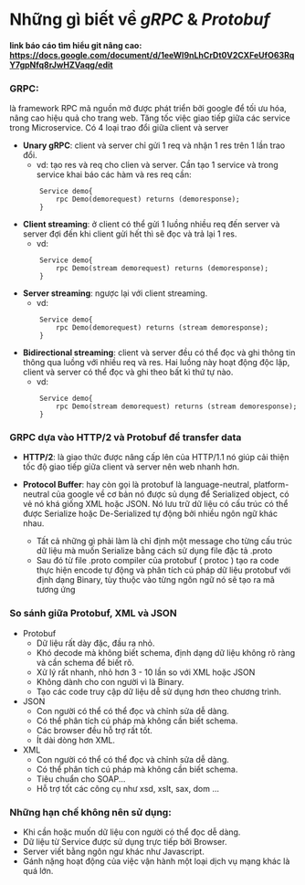 # Những gì biết về _gRPC_ & _Protobuf_
#### link báo cáo tìm hiểu git nâng cao: https://docs.google.com/document/d/1eeWI9nLhCrDt0V2CXFeUfO63RqY7gpNfq8rJwHZVaqg/edit
### GRPC:
là framework RPC mã nguồn mở được phát triển bởi google để tối ưu hóa, nâng cao hiệu quả cho trang web. Tăng tốc việc giao tiếp giữa các service trong Microservice.
Có 4 loại trao đổi giữa client và server
- **Unary gRPC**: client và server chỉ gửi 1 req và nhận 1 res trên 1 lần trao đổi.
	- vd: tạo res và req cho clien và server. Cần tạo 1 service và trong service khai báo các hàm và res req cần:
	```
		Service demo{
			rpc Demo(demorequest) returns (demoresponse);
		}

- **Client streaming**: ở client có thể gửi 1 luồng nhiều req đến server và server đợi đến khi client gửi hết thì sẽ đọc và trả lại 1 res.
	- vd:
	```
		Service demo{
			rpc Demo(stream demorequest) returns (demoresponse);
		}
- **Server streaming**: ngược lại với client streaming.
	- vd: 
	```
		Service demo{
			rpc Demo(demorequest) returns (stream demoresponse);
		}
- **Bidirectional streaming**: client và server đều có thể đọc và ghi thông tin thông qua luồng với nhiều req và res. Hai luồng này hoạt động độc lập, client và server có thể đọc và ghi theo bất kì thứ tự nào.
	-  vd: 
	```
		Service demo{
			rpc Demo(stream demorequest) returns (stream demoresponse);
		}
### GRPC dựa vào HTTP/2 và Protobuf để transfer data

- **HTTP/2**: là giao thức được nâng cấp lên của HTTP/1.1 nó giúp cải thiện tốc độ giao tiếp giữa client và server nên web nhanh hơn.

- **Protocol Buffer**: hay còn gọi là protobuf là language-neutral, platform-neutral của google về cơ bản nó được sủ dụng để Serialized object, có vẻ nó khá giống XML hoặc JSON. Nó lưu trữ dữ liệu có cấu trúc có thể được Serialize hoặc De-Serialized tự động bởi nhiều ngôn ngữ khác nhau.
	+ Tất cả những gì phải làm là chỉ định một message cho từng cấu trúc dữ liệu mà muốn Serialize bằng cách sử dụng file đặc tả .proto
	+ Sau đó từ file .proto compiler của protobuf ( protoc ) tạo ra code thực hiện encode tự động và phân tích cú pháp dữ liệu protobuf với định dạng Binary, tùy thuộc vào từng ngôn ngữ nó sẽ tạo ra mã tương ứng

### So sánh giữa Protobuf, XML và JSON
- Protobuf
	+ Dữ liệu rất dày đặc, đầu ra nhỏ.
	+ Khó decode mà không biết schema, định dạng dữ liệu không rõ ràng và cần schema để biết rõ.
	+ Xử lý rất nhanh, nhỏ hơn 3 - 10 lần so với XML hoặc JSON
	+ Không dành cho con người vì là Binary.
	+ Tạo các code truy cập dữ liệu dễ sử dụng hơn theo chương trình.
- JSON
	+ Con người có thể có thể đọc và chỉnh sửa dễ dàng.
	+ Có thể phân tích cú pháp mà không cần biết schema.
	+ Các browser đều hỗ trợ rất tốt.
	+ Ít dài dòng hơn XML.
- XML
	+ Con người có thể có thể đọc và chỉnh sửa dễ dàng.
	+ Có thể phân tích cú pháp mà không cần biết schema.
	+ Tiêu chuẩn cho SOAP...
	+ Hỗ trợ tốt các công cụ như xsd, xslt, sax, dom ...

### Những hạn chế không nên sử dụng:
- Khi cần hoặc muốn dữ liệu con người có thể đọc dễ dàng.
- Dữ liệu từ Service được sử dụng trực tiếp bởi Browser.
- Server viết bằng ngôn ngư khác như Javascript.
- Gánh nặng hoạt động của việc vận hành một loại dịch vụ mạng khác là quá lớn.
